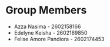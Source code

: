 # Group Members

- Azza Nasima - 2602158166
- Edelyne Keisha - 2602169850
- Felise Amore Pandiora - 2602174453
